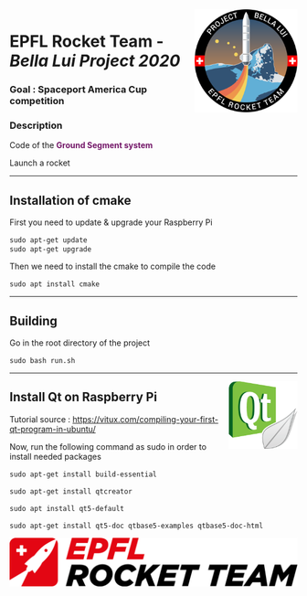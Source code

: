<img src="img/bellalui.svg" width=180 align="right" >

# EPFL Rocket Team - <em>Bella Lui Project 2020</em>

### Goal : Spaceport America Cup competition 

### Description
Code of the <b style="color: #731768;">Ground Segment system</b>

Launch a rocket

-----------------------------------------------------------------
## Installation of cmake
First you need to update & upgrade your Raspberry Pi
```
sudo apt-get update
sudo apt-get upgrade
```
Then we need to install the cmake to compile the code
```
sudo apt install cmake
```
-----------------------------------------------------------------
## Building
Go in the root directory of the project
```
sudo bash run.sh
```

-----------------------------------------------------------------
<img src="img/Qt.png" width=120 align="right" >

## Install Qt on Raspberry Pi
Tutorial source : https://vitux.com/compiling-your-first-qt-program-in-ubuntu/

Now, run the following command as sudo in order to install needed packages
```
sudo apt-get install build-essential
```
```
sudo apt-get install qtcreator
```
```
sudo apt install qt5-default
```
```
sudo apt-get install qt5-doc qtbase5-examples qtbase5-doc-html
```




<img src="img/ERT.png" width=800>
